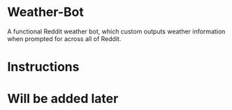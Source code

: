 # Weather-Bot
A functional Reddit weather bot, which custom outputs weather information when prompted for across all of Reddit.
# Instructions
# Will be added later

